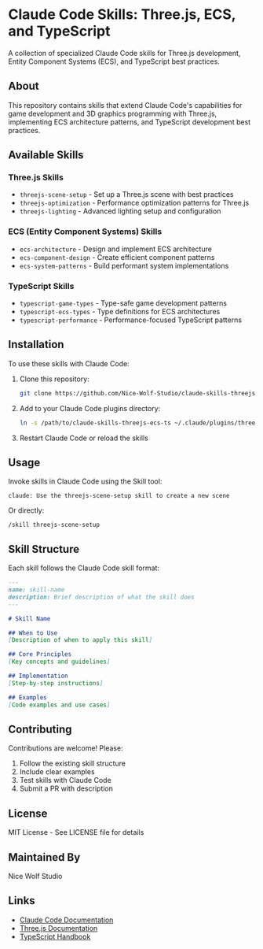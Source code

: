 # Claude Code Skills: Three.js, ECS, and TypeScript

A collection of specialized Claude Code skills for Three.js development, Entity Component Systems (ECS), and TypeScript best practices.

## About

This repository contains skills that extend Claude Code's capabilities for game development and 3D graphics programming with Three.js, implementing ECS architecture patterns, and TypeScript development best practices.

## Available Skills

### Three.js Skills
- `threejs-scene-setup` - Set up a Three.js scene with best practices
- `threejs-optimization` - Performance optimization patterns for Three.js
- `threejs-lighting` - Advanced lighting setup and configuration

### ECS (Entity Component Systems) Skills
- `ecs-architecture` - Design and implement ECS architecture
- `ecs-component-design` - Create efficient component patterns
- `ecs-system-patterns` - Build performant system implementations

### TypeScript Skills
- `typescript-game-types` - Type-safe game development patterns
- `typescript-ecs-types` - Type definitions for ECS architectures
- `typescript-performance` - Performance-focused TypeScript patterns

## Installation

To use these skills with Claude Code:

1. Clone this repository:
   ```bash
   git clone https://github.com/Nice-Wolf-Studio/claude-skills-threejs-ecs-ts.git
   ```

2. Add to your Claude Code plugins directory:
   ```bash
   ln -s /path/to/claude-skills-threejs-ecs-ts ~/.claude/plugins/threejs-ecs-skills
   ```

3. Restart Claude Code or reload the skills

## Usage

Invoke skills in Claude Code using the Skill tool:

```
claude: Use the threejs-scene-setup skill to create a new scene
```

Or directly:
```
/skill threejs-scene-setup
```

## Skill Structure

Each skill follows the Claude Code skill format:

```markdown
---
name: skill-name
description: Brief description of what the skill does
---

# Skill Name

## When to Use
[Description of when to apply this skill]

## Core Principles
[Key concepts and guidelines]

## Implementation
[Step-by-step instructions]

## Examples
[Code examples and use cases]
```

## Contributing

Contributions are welcome! Please:

1. Follow the existing skill structure
2. Include clear examples
3. Test skills with Claude Code
4. Submit a PR with description

## License

MIT License - See LICENSE file for details

## Maintained By

Nice Wolf Studio

## Links

- [Claude Code Documentation](https://docs.claude.com/en/docs/claude-code)
- [Three.js Documentation](https://threejs.org/docs/)
- [TypeScript Handbook](https://www.typescriptlang.org/docs/)
